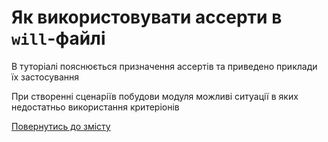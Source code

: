 # Як використовувати ассерти в `will`-файлі

В туторіалі пояснюється призначення ассертів та приведено приклади їх застосування

При створенні сценаріїв побудови модуля можливі ситуації в яких недостатньо використання критеріонів

[Повернутись до змісту](Topics.ukr.md)